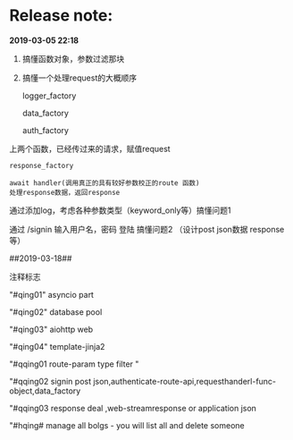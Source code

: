 # Release note: #

**2019-03-05 22:18**

1. 搞懂函数对象，参数过滤那块 

2. 搞懂一个处理request的大概顺序

	logger_factory

	data_factory

	auth_factory

上两个函数，已经传过来的请求，赋值request

	response_factory

  	await handler(调用真正的具有较好参数校正的route 函数)
	处理response数据，返回response

通过添加log，考虑各种参数类型（keyword_only等）搞懂问题1

通过 /signin 
输入用户名，密码 登陆
搞懂问题2 （设计post json数据 response等）

##2019-03-18##

注释标志

"#qing01" asyncio part

"#qing02" database pool

"#qing03" aiohttp web

"#qing04" template-jinja2

"#qqing01 route-param type filter "

"#qqing02 signin post json,authenticate-route-api,requesthanderl-func-object,data_factory

"#qqing03 response deal ,web-streamresponse or application json

"#hqing# manage all bolgs - you will list all and delete someone